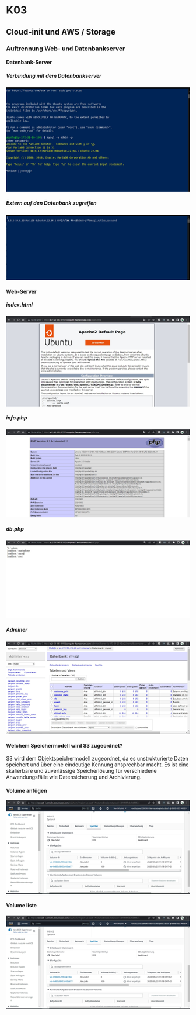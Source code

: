 # K03

## Cloud-init und AWS / Storage

### Auftrennung Web- und Datenbankserver

#### Datenbank-Server

##### Verbindung mit dem Datenbankserver

<img src="./assets/img/verbindung.jpg">

##### Extern auf den Datenbank zugreifen

<img src="./assets/img/extern.jpg">

#### Web-Server

##### index.html

<img src="./assets/img/indexphp3.jpg">

##### info.php

<img src="./assets/img/phpinfo3.jpg">

##### db.php

<img src="./assets/img/dbphp3.jpg">

##### Adminer

<img src="./assets/img/aminer3.jpg">

#### Welchem Speichermodell wird S3 zugeordnet?

S3 wird dem Objektspeichermodell zugeordnet, da es unstrukturierte Daten speichert und über eine eindeutige Kennung ansprechbar macht. Es ist eine skalierbare und zuverlässige Speicherlösung für verschiedene Anwendungsfälle wie Datensicherung und Archivierung.

#### Volume anfügen

<img src="./assets/img/k03b.jpg">

#### Volume liste

<img src="./assets/img/k03b.jpg">
